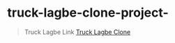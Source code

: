 # truck-lagbe-clone-project-
> Truck Lagbe Link
[Truck Lagbe Clone](https://meliodassourav.github.io/truck-lagbe-clone-project-/truck-lagbe-clone-project/index.html)

